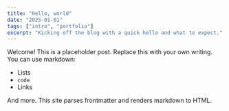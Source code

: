 ```yaml
---
title: "Hello, world"
date: "2025-01-01"
tags: ["intro", "portfolio"]
excerpt: "Kicking off the blog with a quick hello and what to expect."
---
```


Welcome! This is a placeholder post. Replace this with your own writing. You can use markdown:

- Lists
- `code`
- Links

And more. This site parses frontmatter and renders markdown to HTML.



